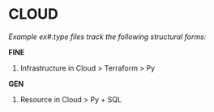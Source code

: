 # CLOUD

*Example ex#.type files track the following structural forms:*

**FINE**
1. Infrastructure in Cloud > Terraform > Py

**GEN**
1. Resource in Cloud > Py + SQL